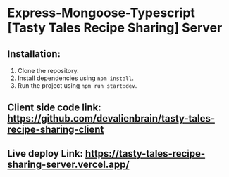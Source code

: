 # Express-Mongoose-Typescript [Tasty Tales Recipe Sharing] Server

## Installation:

1. Clone the repository.
2. Install dependencies using `npm install`.
3. Run the project using `npm run start:dev`.

## Client side code link: https://github.com/devalienbrain/tasty-tales-recipe-sharing-client

## Live deploy Link: https://tasty-tales-recipe-sharing-server.vercel.app/